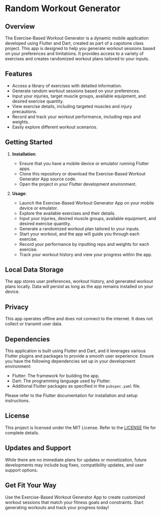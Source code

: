 # Random Workout Generator

## Overview

The Exercise-Based Workout Generator is a dynamic mobile application developed using Flutter and Dart, created as part of a capstone class project. This app is designed to help you generate workout sessions based on your preferences and limitations. It provides access to a variety of exercises and creates randomized workout plans tailored to your inputs.

## Features

- Access a library of exercises with detailed information.
- Generate random workout sessions based on your preferences.
- Input your injuries, target muscle groups, available equipment, and desired exercise quantity.
- View exercise details, including targeted muscles and injury precautions.
- Record and track your workout performance, including reps and weights.
- Easily explore different workout scenarios.

## Getting Started

1. **Installation**:

   - Ensure that you have a mobile device or emulator running Flutter apps.
   - Clone this repository or download the Exercise-Based Workout Generator App source code.
   - Open the project in your Flutter development environment.

2. **Usage**:

   - Launch the Exercise-Based Workout Generator App on your mobile device or emulator.
   - Explore the available exercises and their details.
   - Input your injuries, desired muscle groups, available equipment, and desired exercise quantity.
   - Generate a randomized workout plan tailored to your inputs.
   - Start your workout, and the app will guide you through each exercise.
   - Record your performance by inputting reps and weights for each exercise.
   - Track your workout history and view your progress within the app.

## Local Data Storage

The app stores user preferences, workout history, and generated workout plans locally. Data will persist as long as the app remains installed on your device.

## Privacy

This app operates offline and does not connect to the internet. It does not collect or transmit user data.

## Dependencies

This application is built using Flutter and Dart, and it leverages various Flutter plugins and packages to provide a smooth user experience. Ensure you have the following dependencies set up in your development environment:

- Flutter: The framework for building the app.
- Dart: The programming language used by Flutter.
- Additional Flutter packages as specified in the `pubspec.yaml` file.

Please refer to the Flutter documentation for installation and setup instructions.

## License

This project is licensed under the MIT License. Refer to the [LICENSE](LICENSE) file for complete details.

## Updates and Support

While there are no immediate plans for updates or monetization, future developments may include bug fixes, compatibility updates, and user support options.

## Get Fit Your Way

Use the Exercise-Based Workout Generator App to create customized workout sessions that match your fitness goals and constraints. Start generating workouts and track your progress today!

